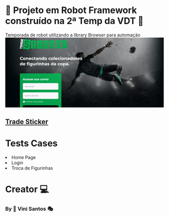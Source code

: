 # :robot: Projeto em Robot Framework construído na 2ª Temp da VDT :robot:

<p> Temporada de robot utilizando a library Browser para automação

<img src="img/trade-sticker-home.png" alt="Home">

## <a href="https://trade-sticker-dev.vercel.app/" target="_blank">Trade Sticker</a>

# Tests Cases

<li> Home Page
<li> Login
<li> Troca de Figurinhas

# Creator :computer:

### By :ninja: Vini Santos :performing_arts: